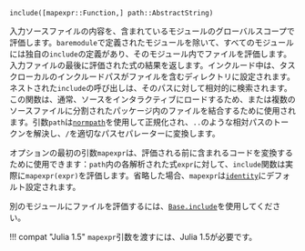 ```
include([mapexpr::Function,] path::AbstractString)
```

入力ソースファイルの内容を、含まれているモジュールのグローバルスコープで評価します。`baremodule`で定義されたモジュールを除いて、すべてのモジュールには独自の`include`の定義があり、そのモジュール内でファイルを評価します。入力ファイルの最後に評価された式の結果を返します。インクルード中は、タスクローカルのインクルードパスがファイルを含むディレクトリに設定されます。ネストされた`include`の呼び出しは、そのパスに対して相対的に検索されます。この関数は、通常、ソースをインタラクティブにロードするため、または複数のソースファイルに分割されたパッケージ内のファイルを結合するために使用されます。引数`path`は[`normpath`](@ref)を使用して正規化され、`..`のような相対パスのトークンを解決し、`/`を適切なパスセパレーターに変換します。

オプションの最初の引数`mapexpr`は、評価される前に含まれるコードを変換するために使用できます：`path`内の各解析された式`expr`に対して、`include`関数は実際に`mapexpr(expr)`を評価します。省略した場合、`mapexpr`は[`identity`](@ref)にデフォルト設定されます。

別のモジュールにファイルを評価するには、[`Base.include`](@ref)を使用してください。

!!! compat "Julia 1.5"
    `mapexpr`引数を渡すには、Julia 1.5が必要です。

